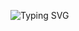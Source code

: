 
![Typing SVG][def]


[def]: https://readme-typing-svg.demolab.com?font=Fira+Code&size=25&color=F70000&pause=1000&center=true&width=435&lines=Hi+Welcome;I'm+Melih;Junior+Computer+Engineer
